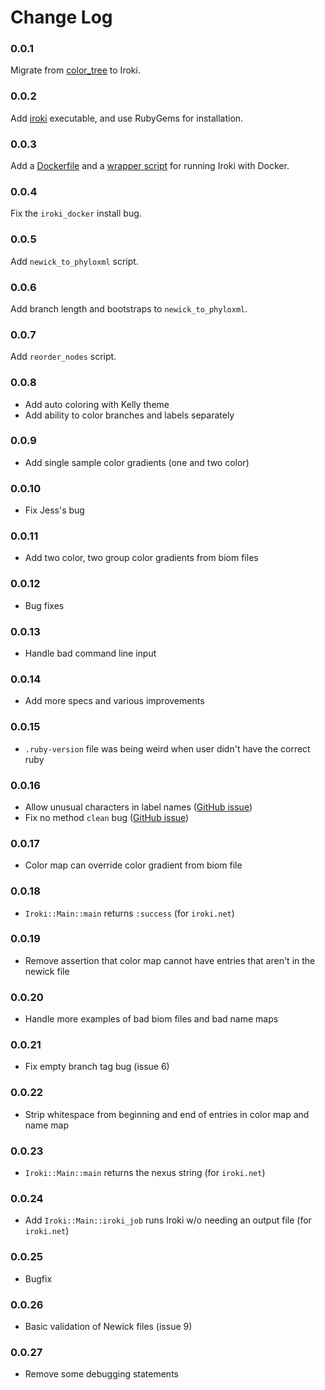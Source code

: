 # Change Log #

### 0.0.1 ###

Migrate from [color_tree](https://github.com/mooreryan/color_tree) to
Iroki.

### 0.0.2 ###

Add [iroki](https://github.com/mooreryan/iroki/blob/master/exe/iroki)
executable, and use RubyGems for installation.

### 0.0.3 ###

Add a [Dockerfile](https://github.com/mooreryan/iroki/blob/master/Dockerfile) and a [wrapper script](https://github.com/mooreryan/iroki/blob/master/exe/iroki_docker) for running Iroki with Docker.

### 0.0.4 ###

Fix the `iroki_docker` install bug.

### 0.0.5 ###

Add `newick_to_phyloxml` script.

### 0.0.6 ###

Add branch length and bootstraps to `newick_to_phyloxml`.

### 0.0.7 ###

Add `reorder_nodes` script.

### 0.0.8 ###

- Add auto coloring with Kelly theme
- Add ability to color branches and labels separately

### 0.0.9 ###

- Add single sample color gradients (one and two color)

### 0.0.10 ###

- Fix Jess's bug

### 0.0.11 ###

- Add two color, two group color gradients from biom files

### 0.0.12 ###

- Bug fixes

### 0.0.13 ###

- Handle bad command line input

### 0.0.14 ###

- Add more specs and various improvements

### 0.0.15 ###

- `.ruby-version` file was being weird when user didn't have the correct ruby

### 0.0.16 ###

- Allow unusual characters in label names ([GitHub issue](https://github.com/mooreryan/iroki/issues/2))
- Fix no method `clean` bug ([GitHub issue](https://github.com/mooreryan/iroki/issues/3))

### 0.0.17 ###

- Color map can override color gradient from biom file

### 0.0.18 ###

- `Iroki::Main::main` returns `:success` (for `iroki.net`)

### 0.0.19 ###

- Remove assertion that color map cannot have entries that aren't in the newick file

### 0.0.20 ###

- Handle more examples of bad biom files and bad name maps

### 0.0.21 ###

- Fix empty branch tag bug (issue 6)

### 0.0.22 ###

- Strip whitespace from beginning and end of entries in color map and name map

### 0.0.23 ###

- `Iroki::Main::main` returns the nexus string (for `iroki.net`)

### 0.0.24 ###

- Add `Iroki::Main::iroki_job` runs Iroki w/o needing an output file (for `iroki.net`)

### 0.0.25 ###

- Bugfix

### 0.0.26 ###

- Basic validation of Newick files (issue 9)

### 0.0.27 ###

- Remove some debugging statements
